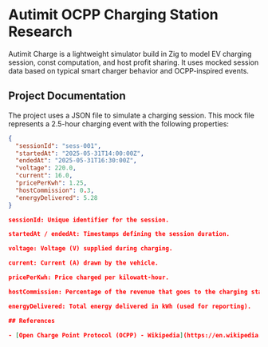 # Autimit OCPP Charging Station Research

Autimit Charge is a lightweight simulator build in Zig to model EV charging session,
const computation, and host profit sharing. It uses mocked session data based on
typical smart charger behavior and OCPP-inspired events.

## Project Documentation

The project uses a JSON file to simulate a charging session. This mock file represents a 2.5-hour charging event with the following properties:

```json
{
  "sessionId": "sess-001",
  "startedAt": "2025-05-31T14:00:00Z",
  "endedAt": "2025-05-31T16:30:00Z",
  "voltage": 220.0,
  "current": 16.0,
  "pricePerKwh": 1.25,
  "hostCommission": 0.3,
  "energyDelivered": 5.28
}

sessionId: Unique identifier for the session.

startedAt / endedAt: Timestamps defining the session duration.

voltage: Voltage (V) supplied during charging.

current: Current (A) drawn by the vehicle.

pricePerKwh: Price charged per kilowatt-hour.

hostCommission: Percentage of the revenue that goes to the charging station host.

energyDelivered: Total energy delivered in kWh (used for reporting).

## References

- [Open Charge Point Protocol (OCPP) - Wikipedia](https://en.wikipedia.org/wiki/Open_Charge_Point_Protocol)

